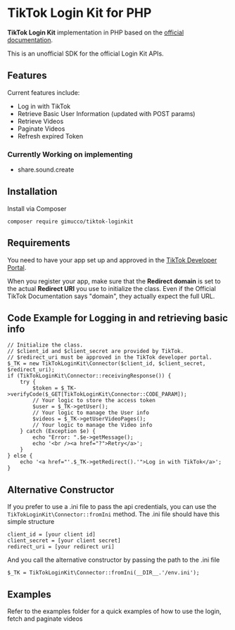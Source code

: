 # TikTok Login Kit for PHP
**TikTok Login Kit** implementation in PHP based on the [official documentation](https://developers.tiktok.com/doc/login-kit-web).

This is an unofficial SDK for the official Login Kit APIs.

## Features

Current features include:

- Log in with TikTok
- Retrieve Basic User Information (updated with POST params)
- Retrieve Videos
- Paginate Videos
- Refresh expired Token

### Currently Working on implementing

- share.sound.create

## Installation

Install via Composer

```
composer require gimucco/tiktok-loginkit
```

## Requirements

You need to have your app set up and approved in the [TikTok Developer Portal](https://developers.tiktok.com/). 

When you register your app, make sure that the **Redirect domain** is set to the actual **Redirect URI** you use to initialize the class. Even if the Official TikTok Documentation says "domain", they actually expect the full URL. 

## Code Example for Logging in and retrieving basic info
```
// Initialize the class. 
// $client_id and $client_secret are provided by TikTok. 
// $redirect_uri must be approved in the TikTok developer portal.
$_TK = new TikTokLoginKit\Connector($client_id, $client_secret, $redirect_uri);
if (TikTokLoginKit\Connector::receivingResponse()) { 
	try {
		$token = $_TK->verifyCode($_GET[TikTokLoginKit\Connector::CODE_PARAM]);
		// Your logic to store the access token
		$user = $_TK->getUser();
		// Your logic to manage the User info
		$videos = $_TK->getUserVideoPages();
		// Your logic to manage the Video info
	} catch (Exception $e) {
		echo "Error: ".$e->getMessage();
		echo '<br /><a href="?">Retry</a>';
	}
} else {
	echo '<a href="'.$_TK->getRedirect().'">Log in with TikTok</a>';
}
```

## Alternative Constructor
If you prefer to use a .ini file to pass the api credentials, you can use the ```TikTokLoginKit\Connector::fromIni``` method. 
The .ini file should have this simple structure
```
client_id = [your client id]
client_secret = [your client secret]
redirect_uri = [your redirect uri]
```
And you call the alternative constructor by passing the path to the .ini file
```
$_TK = TikTokLoginKit\Connector::fromIni(__DIR__.'/env.ini');
```

## Examples
Refer to the examples folder for a quick examples of how to use the login, fetch and paginate videos
